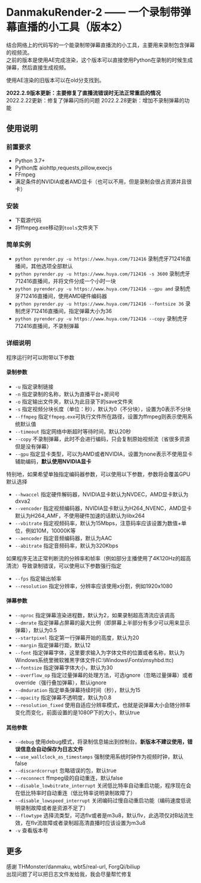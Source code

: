 # DanmakuRender-2 —— 一个录制带弹幕直播的小工具（版本2）
结合网络上的代码写的一个能录制带弹幕直播流的小工具，主要用来录制包含弹幕的视频流。     
之前的版本是使用AE完成渲染，这个版本可以直接使用Python在录制的时候生成弹幕，然后直接生成视频。     

使用AE渲染的旧版本可以在old分支找到。   

**2022.2.9版本更新：主要修复了直播流错误时无法正常重启的情况**     
2022.2.22更新：修复了弹幕闪烁的问题
2022.2.28更新：增加不录制弹幕的功能

## 使用说明
### 前置要求
- Python 3.7+
- Python库 aiohttp,requests,pillow,execjs
- FFmpeg
- 满足条件的NVIDIA或者AMD显卡（也可以不用，但是录制会很占资源并且很卡）

### 安装
- 下载源代码
- 将ffmpeg.exe移动到`tools`文件夹下

### 简单实例
- `python pyrender.py -u https://www.huya.com/712416` 录制虎牙712416直播间，其他选项全部默认
- `python pyrender.py -u https://www.huya.com/712416 -s 3600` 录制虎牙712416直播间，并将文件分成一个小时一块
- `python pyrender.py -u https://www.huya.com/712416 --gpu amd` 录制虎牙712416直播间，使用AMD硬件编码器
- `python pyrender.py -u https://www.huya.com/712416 --fontsize 36` 录制虎牙712416直播间，指定弹幕大小为36
- `python pyrender.py -u https://www.huya.com/712416 --copy`  录制虎牙712416直播间，不录制弹幕

### 详细说明
程序运行时可以附带以下参数
#### 录制参数
- `-u` 指定录制链接
- `-n` 指定录制的名称，默认为直播平台+房间号
- `-o` 指定输出文件夹，默认为此目录下的save文件夹
- `-s` 指定视频分块长度（单位：秒），默认为0（不分块），设置为0表示不分块
- `--ffmpeg` 指定`ffmpeg.exe`可执行文件所在路径，设置为ffmpeg则表示使用系统默认值 
- `--timeout` 指定网络中断超时等待时间，默认20秒 
- `--copy` 不录制弹幕，此时不会进行编码，只会复制原始视频流（省很多资源但是没有弹幕）
- `--gpu` 指定显卡类型，可以为AMD或者NVIDIA，设置为none表示不使用显卡辅助编码，**默认使用NVIDIA显卡**    

特别地，如果希望单独指定编码器参数，可以使用以下参数，参数将会覆盖GPU默认选择    

- `--hwaccel` 指定硬件解码器，NVIDIA显卡默认为NVDEC，AMD显卡默认为dxva2
- `--vencoder` 指定视频编码器，NVIDIA显卡默认为H264_NVENC，AMD显卡默认为H264_AMF，不使用硬件加速的话默认为libx264
- `--vbitrate` 指定视频码率，默认为15Mbps，注意码率应该设置为数值+单位，例如10M，10000K等
- `--aencoder` 指定音频编码器，默认为AAC
- `--abitrate` 指定音频码率，默认为320Kbps   

如果程序无法正常判断流的分辨率和帧率（例如部分主播使用了4K120Hz的超高清流）导致录制错误，可以使用以下参数强行指定     

- `--fps` 指定输出帧率
- `--resolution` 指定分辨率，分辨率应该使用x分割，例如1920x1080

#### 弹幕参数
- `--nproc` 指定弹幕渲染进程数，默认为2，如果录制超高清流应该调高
- `--dmrate` 指定弹幕占屏幕的最大比例（即屏幕上半部分有多少可以用来显示弹幕），默认为0.5
- `--startpixel` 指定第一行弹幕开始的高度，默认为20
- `--margin` 指定弹幕行距，默认12
- `--font` 指定弹幕字体，这里要求输入为字体文件的位置或者名称，默认为Windows系统里微软雅黑字体文件(C:\Windows\Fonts\msyhbd.ttc)
- `--fontsize` 指定弹幕字体大小，默认为30
- `--overflow_op` 指定过量弹幕的处理方法，可选ignore（忽略过量弹幕）或者override（强行叠加弹幕），默认ignore
- `--dmduration` 指定单条弹幕持续时间（秒），默认为15
- `--opacity` 指定弹幕不透明度，默认为0.8
- `--resolution_fixed` 使用自适应分辨率模式，也就是说弹幕大小会随分辨率变化而变化，前面设置的是1080P下的大小，默认true

#### 其他参数
- `--debug` 使用debug模式，将录制信息输出到控制台。**新版本不建议使用，错误信息会自动保存为日志文件**
- `--use_wallclock_as_timestamps` 强制使用系统时钟作为视频时钟，默认false
- `--discardcorrupt` 忽略错误的包，默认true
- `--reconnect` ffmpeg级的自动重连，默认false
- `--disable_lowbitrate_interrupt` 关闭低比特率自动重启功能，程序现在会在低比特率时自动重连（低比特率说明录制故障了）
- `--disable_lowspeed_interrupt` 关闭编码过慢自动重启功能（编码速度低说明录制故障或者是资源不足了）
- `--flowtype` 选择流类型，可选flv或者是m3u8，默认flv，此选项仅对B站流生效，在flv流故障或者录制超高清直播时应该设置为m3u8
- `-v` 查看版本号

## 更多
感谢 THMonster/danmaku, wbt5/real-url, ForgQi/biliup     
出现问题了可以把日志文件发给我，我会尽量帮忙修复
